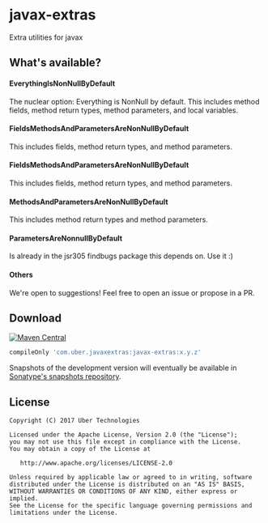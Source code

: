 # javax-extras

Extra utilities for javax

## What's available?

#### EverythingIsNonNullByDefault

The nuclear option: Everything is NonNull by default. 
This includes method fields, method return types, method parameters, and local variables.

#### FieldsMethodsAndParametersAreNonNullByDefault

This includes fields, method return types, and method parameters.

#### FieldsMethodsAndParametersAreNonNullByDefault

This includes fields, method return types, and method parameters.

#### MethodsAndParametersAreNonNullByDefault

This includes method return types and method parameters.

#### ParametersAreNonnullByDefault

Is already in the jsr305 findbugs package this depends on. Use it :)

#### Others

We're open to suggestions! Feel free to open an issue or propose in a PR.

Download
--------

[![Maven Central](https://img.shields.io/maven-central/v/com.uber.javaxextras/javax-extras.svg)](https://mvnrepository.com/artifact/com.uber.javaxextras/javax-extras)
```gradle
compileOnly 'com.uber.javaxextras:javax-extras:x.y.z'
```

Snapshots of the development version will eventually be available in [Sonatype's snapshots repository][snapshots].

License
-------

    Copyright (C) 2017 Uber Technologies

    Licensed under the Apache License, Version 2.0 (the "License");
    you may not use this file except in compliance with the License.
    You may obtain a copy of the License at

       http://www.apache.org/licenses/LICENSE-2.0

    Unless required by applicable law or agreed to in writing, software
    distributed under the License is distributed on an "AS IS" BASIS,
    WITHOUT WARRANTIES OR CONDITIONS OF ANY KIND, either express or implied.
    See the License for the specific language governing permissions and
    limitations under the License.

 [snapshots]: https://oss.sonatype.org/content/repositories/snapshots/
